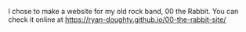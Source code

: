 I chose to make a website for my old rock band, 00 the Rabbit. You can check it online at https://ryan-doughty.github.io/00-the-rabbit-site/
